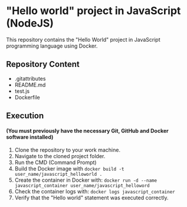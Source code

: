 # "Hello world" project in JavaScript (NodeJS)

This repository contains the "Hello World" project in JavaScript programming language using Docker.

## Repository Content
- .gitattributes
- README.md
- test.js
- Dockerfile


## Execution

#### (You must previously have the necessary Git, GitHub and Docker software installed)

1. Clone the repository to your work machine.
2. Navigate to the cloned project folder.
3. Run the CMD (Command Prompt)
4. Build the Docker image with `docker build -t user_name/javascript_helloworld .`
5. Create the container in Docker with: `docker run -d --name javascript_container user_name/javascript_helloword`
6. Check the container logs with: `docker logs javascript_container`
7. Verify that the "Hello world" statement was executed correctly.